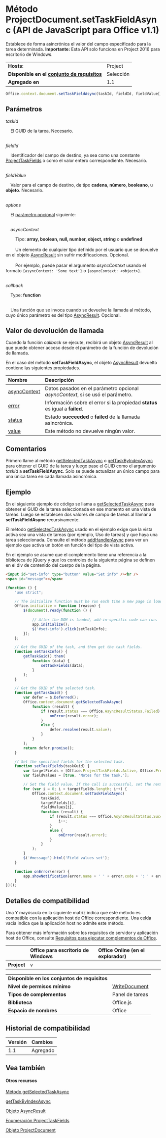 
# <a name="projectdocument.settaskfieldasync-method-(javascript-api-for-office-v1.1)"></a>Método ProjectDocument.setTaskFieldAsync (API de JavaScript para Office v1.1)
Establece de forma asincrónica el valor del campo especificado para la tarea determinada.  **Importante:** Esta API solo funciona en Project 2016 para escritorio de Windows.

|||
|:-----|:-----|
|**Hosts:**|Project|
|**Disponible en el [conjunto de requisitos](../../docs/overview/specify-office-hosts-and-api-requirements.md)**|Selección|
|**Agregado en**|1.1|

```js
Office.context.document.setTaskFieldAsync(taskId, fieldId, fieldValue[, options][, callback]);
```


## <a name="parameters"></a>Parámetros


_taskId_<br/>
&nbsp;&nbsp;&nbsp;&nbsp;El GUID de la tarea. Necesario.<br/><br/>
_fieldId_<br/>
&nbsp;&nbsp;&nbsp;&nbsp;Identificador del campo de destino, ya sea como una constante [ProjectTaskFields](../../reference/shared/projecttaskfields-enumeration.md) o como el valor entero correspondiente. Necesario.<br/><br/>
_fieldValue_<br/>
&nbsp;&nbsp;&nbsp;&nbsp;Valor para el campo de destino, de tipo **cadena**, **número**, **booleano**, u **objeto**. Necesario.<br/><br/>
_options_<br/>
&nbsp;&nbsp;&nbsp;&nbsp;El [parámetro opcional](../../docs/develop/asynchronous-programming-in-office-add-ins.md#passing-optional-parameters-to-asynchronous-methods) siguiente:<br/><br/>

&nbsp;&nbsp;&nbsp;&nbsp;_asyncContext_<br/>
&nbsp;&nbsp;&nbsp;&nbsp;&nbsp;&nbsp;&nbsp;&nbsp;Tipo: **array, boolean, null, number, object, string** o **undefined**<br/></br>&nbsp;&nbsp;&nbsp;&nbsp;&nbsp;&nbsp;&nbsp;&nbsp;Un elemento de cualquier tipo definido por el usuario que se devuelve en el objeto [AsyncResult](../../reference/shared/asyncresult.md) sin sufrir modificaciones. Opcional.</br></br>&nbsp;&nbsp;&nbsp;&nbsp;&nbsp;&nbsp;&nbsp;&nbsp;Por ejemplo, puede pasar el argumento _asyncContext_ usando el formato `{asyncContext: 'Some text'}` o `{asyncContext: <object>}`.<br/><br/>
_callback_<br/>
&nbsp;&nbsp;&nbsp;&nbsp;Type: **function**<br/><br/>
&nbsp;&nbsp;&nbsp;&nbsp;Una función que se invoca cuando se devuelve la llamada al método, cuyo único parámetro es del tipo [AsyncResult](../../reference/shared/asyncresult.md). Opcional.
    

## <a name="callback-value"></a>Valor de devolución de llamada

Cuando la función _callback_ se ejecute, recibirá un objeto [AsyncResult](../../reference/shared/asyncresult.md) al que puede obtener acceso desde el parámetro de la función de devolución de llamada.

En el caso del método **setTaskFieldAsync**, el objeto [AsyncResult](../../reference/shared/asyncresult.md) devuelto contiene las siguientes propiedades.



|**Nombre**|**Descripción**|
|:-----|:-----|
|[asyncContext](../../reference/shared/asyncresult.asynccontext.md)|Datos pasados en el parámetro opcional _asyncContext_, si se usó el parámetro.|
|[error](../../reference/shared/asyncresult.error.md)|Información sobre el error si la propiedad **status** es igual a **failed**.|
|[status](../../reference/shared/asyncresult.status.md)|Estado **succeeded** o **failed** de la llamada asincrónica.|
|[value](../../reference/shared/asyncresult.value.md)|Este método no devuelve ningún valor.|

## <a name="remarks"></a>Comentarios

Primero llame al método [getSelectedTaskAsync](../../reference/shared/projectdocument.getselectedtaskasync.md) o [getTaskByIndexAsync](../../reference/shared/projectdocument.settaskfieldasync.md) para obtener el GUID de la tarea y luego pase el GUID como el argumento _taskId_ a **setTaskFieldAsync**. Solo se puede actualizar un único campo para una única tarea en cada llamada asincrónica.


## <a name="example"></a>Ejemplo

En el siguiente ejemplo de código se llama a [getSelectedTaskAsync](../../reference/shared/projectdocument.getselectedtaskasync.md) para obtener el GUID de la tarea seleccionada en ese momento en una vista de tareas. Luego se establecen dos valores de campo de tareas al llamar a **setTaskFieldAsync** recursivamente.

El método [getSelectedTaskAsync](../../reference/shared/projectdocument.getselectedtaskasync.md) usado en el ejemplo exige que la vista activa sea una vista de tareas (por ejemplo, Uso de tareas) y que haya una tarea seleccionada. Consulte el método [addHandlerAsync](../../reference/shared/projectdocument.addhandlerasync.md) para ver un ejemplo que activa un botón en función del tipo de vista activa.

En el ejemplo se asume que el complemento tiene una referencia a la biblioteca de jQuery y que los controles de la siguiente página se definen en el div de contenido del cuerpo de la página.




```HTML
<input id="set-info" type="button" value="Set info" /><br />
<span id="message"></span>
```




```js
(function () {
    "use strict";

    // The initialize function must be run each time a new page is loaded.
    Office.initialize = function (reason) {
        $(document).ready(function () {
            
            // After the DOM is loaded, add-in-specific code can run.
            app.initialize();
            $('#set-info').click(setTaskInfo);
        });
    };

    // Get the GUID of the task, and then get the task fields.
    function setTaskInfo() {
        getTaskGuid().then(
            function (data) {
                setTaskFields(data);
            }
        );
    }

    // Get the GUID of the selected task.
    function getTaskGuid() {
        var defer = $.Deferred();
        Office.context.document.getSelectedTaskAsync(
            function (result) {
                if (result.status === Office.AsyncResultStatus.Failed) {
                    onError(result.error);
                }
                else {
                    defer.resolve(result.value);
                }
            }
        );
        return defer.promise();
    }

    // Set the specified fields for the selected task.
    function setTaskFields(taskGuid) {
        var targetFields = [Office.ProjectTaskFields.Active, Office.ProjectTaskFields.Notes];
        var fieldValues = [true, 'Notes for the task.'];

        // Set the field value. If the call is successful, set the next field.
        for (var i = 0; i < targetFields.length; i++) {
            Office.context.document.setTaskFieldAsync(
                taskGuid,
                targetFields[i],
                fieldValues[i],
                function (result) {
                    if (result.status === Office.AsyncResultStatus.Succeeded) {
                        i++;
                    }
                    else {
                        onError(result.error);
                    }
                }
            );
        }
        $('#message').html('Field values set');
    }

    function onError(error) {
        app.showNotification(error.name + ' ' + error.code + ': ' + error.message);
    }
})();
```


## <a name="support-details"></a>Detalles de compatibilidad


Una Y mayúscula en la siguiente matriz indica que este método es compatible con la aplicación host de Office correspondiente. Una celda vacía indica que la aplicación host no admite este método.

Para obtener más información sobre los requisitos de servidor y aplicación host de Office, consulte [Requisitos para ejecutar complementos de Office](../../docs/overview/requirements-for-running-office-add-ins.md).


||**Office para escritorio de Windows**|**Office Online (en el explorador)**|
|:-----|:-----|:-----|
|**Project**|v||

|||
|:-----|:-----|
|**Disponible en los conjuntos de requisitos**||
|**Nivel de permisos mínimo**|[WriteDocument](../../docs/develop/requesting-permissions-for-api-use-in-content-and-task-pane-add-ins.md)|
|**Tipos de complementos**|Panel de tareas|
|**Biblioteca**|Office.js|
|**Espacio de nombres**|Office|

## <a name="support-history"></a>Historial de compatibilidad



|**Versión**|**Cambios**|
|:-----|:-----|
|1.1|Agregado|

## <a name="see-also"></a>Vea también



#### <a name="other-resources"></a>Otros recursos


[Método getSelectedTaskAsync](../../reference/shared/projectdocument.getselectedresourceasync.md)
[getTaskByIndexAsync](../../reference/shared/projectdocument.settaskfieldasync.md)
[Objeto AsyncResult](../../reference/shared/asyncresult.md)
[Enumeración ProjectTaskFields](../../reference/shared/projecttaskfields-enumeration.md)
[Objeto ProjectDocument](../../reference/shared/projectdocument.projectdocument.md)
